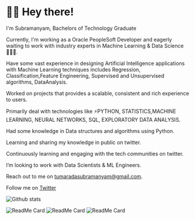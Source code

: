# 🙋‍♂️ Hey there!

I'm Subramanyam, Bachelors of Technology Graduate

Currently, I'm working as a Oracle PeopleSoft Developer and eagerly waiting to work with industry experts in Machine Learning & Data Science 👩🏻‍💻.

Have some vast experience in designing Artificial Intelligence applications with Machine Learning techniques includes Regression, Classification,Feature Engineering, Supervised and Unsupervised algorithms, DataAnalysis.

Worked on projects that provides a scalable, consistent and rich experience to users.

Primarily deal with technologies like ⚡PYTHON, STATISTICS,MACHINE LEARNING, NEURAL NETWORKS, SQL, EXPLORATORY DATA ANALYSIS.

Had some knowledge in Data structures and algorithms using Python.

Learning and sharing my knowledge in public on twitter.

Continuously learning and engaging with the tech communities on twitter.

I’m looking to work with Data Scientists & ML Engineers.

Reach out to me on tumaradasubramanyam@gmail.com.

Follow me on [Twitter](https://twitter.com/askME_AS98)


![Github stats](https://github-readme-stats.vercel.app/api?username=anupsubbu98)

![ReadMe Card](https://github-readme-stats.vercel.app/api/pin/?username=anupsubbu98&repo=House_Price_Prediction_ML)
![ReadMe Card](https://github-readme-stats.vercel.app/api/pin/?username=anupsubbu98&repo=Whatsapp-Chat_Analyzer)
![ReadMe Card](https://github-readme-stats.vercel.app/api/pin/?username=anupsubbu98&repo=EDA-Kaggle)


